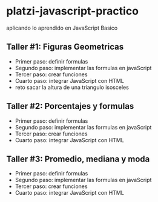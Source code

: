 # platzi-javascript-practico
aplicando lo aprendido en JavaScript Basico

## Taller #1: Figuras Geometricas

- Primer paso: definir formulas
- Segundo paso: implementar las formulas en javaScript
- Tercer paso: crear funciones
- Cuarto paso: integrar JavaScript con HTML
- reto sacar la altura de una triangulo isosceles

## Taller #2: Porcentajes y formulas

- Primer paso: definir formulas
- Segundo paso: implementar las formulas en javaScript
- Tercer paso: crear funciones
- Cuarto paso: integrar JavaScript con HTML

## Taller #3: Promedio, mediana y moda

- Primer paso: definir formulas
- Segundo paso: implementar las formulas en javaScript
- Tercer paso: crear funciones
- Cuarto paso: integrar JavaScript con HTML